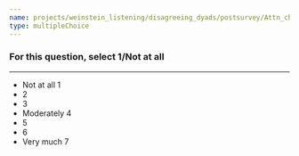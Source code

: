 ```yaml
---
name: projects/weinstein_listening/disagreeing_dyads/postsurvey/Attn_chk_1.md
type: multipleChoice
---
```


### For this question, select 1/Not at all

---

- Not at all 1
- 2
- 3
- Moderately 4
- 5
- 6
- Very much 7
